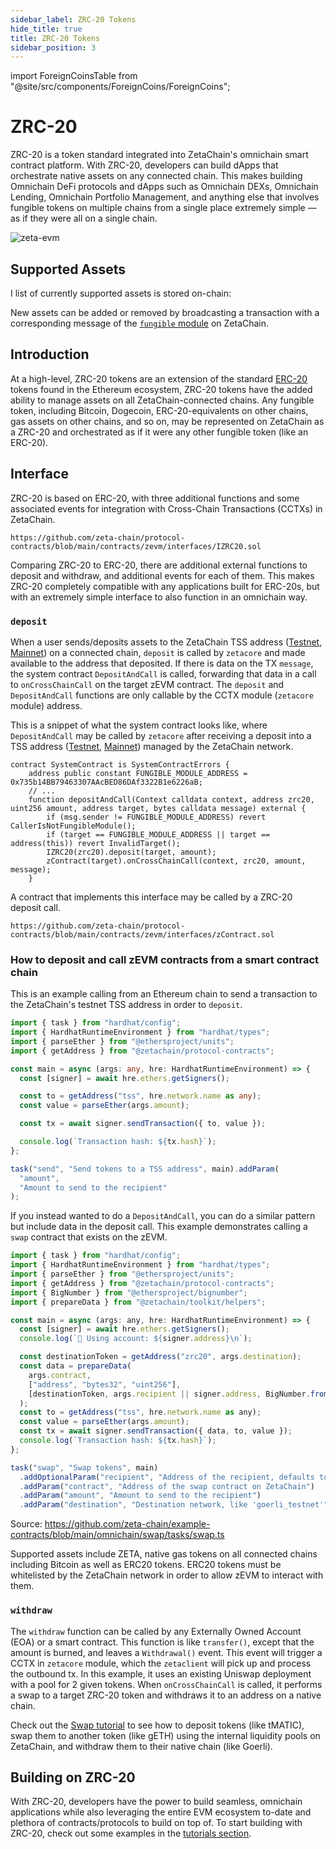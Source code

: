 ```yaml
---
sidebar_label: ZRC-20 Tokens
hide_title: true
title: ZRC-20 Tokens
sidebar_position: 3
---
```


import ForeignCoinsTable from "@site/src/components/ForeignCoins/ForeignCoins";

# ZRC-20

ZRC-20 is a token standard integrated into ZetaChain's omnichain smart contract
platform. With ZRC-20, developers can build dApps that orchestrate native assets
on any connected chain. This makes building Omnichain DeFi protocols and dApps
such as Omnichain DEXs, Omnichain Lending, Omnichain Portfolio Management, and
anything else that involves fungible tokens on multiple chains from a single
place extremely simple — as if they were all on a single chain.

![zeta-evm](/img/graphs/zrc-20-header.svg)

## Supported Assets

I list of currently supported assets is stored on-chain:

<ForeignCoinsTable />

New assets can be added or removed by broadcasting a transaction with a
corresponding message of the
[`fungible` module](http://localhost:3001/architecture/modules/fungible/messages/)
on ZetaChain.

## Introduction

At a high-level, ZRC-20 tokens are an extension of the standard
[ERC-20](https://ethereum.org/en/developers/docs/standards/tokens/erc-20/)
tokens found in the Ethereum ecosystem, ZRC-20 tokens have the added ability to
manage assets on all ZetaChain-connected chains. Any fungible token, including
Bitcoin, Dogecoin, ERC-20-equivalents on other chains, gas assets on other
chains, and so on, may be represented on ZetaChain as a ZRC-20 and orchestrated
as if it were any other fungible token (like an ERC-20).

## Interface

ZRC-20 is based on ERC-20, with three additional functions and some associated
events for integration with Cross-Chain Transactions (CCTXs) in ZetaChain.

```solidity reference title="IZRC20.sol"
https://github.com/zeta-chain/protocol-contracts/blob/main/contracts/zevm/interfaces/IZRC20.sol
```

Comparing ZRC-20 to ERC-20, there are additional external functions to deposit
and withdraw, and additional events for each of them. This makes ZRC-20
completely compatible with any applications built for ERC-20s, but with an
extremely simple interface to also function in an omnichain way.

### `deposit`

When a user sends/deposits assets to the ZetaChain TSS address
([Testnet](/reference/testnet), [Mainnet](/reference/mainnet)) on a connected
chain, `deposit` is called by `zetacore` and made available to the address that
deposited. If there is data on the TX `message`, the system contract
`DepositAndCall` is called, forwarding that data in a call to `onCrossChainCall`
on the target zEVM contract. The `deposit` and `DepositAndCall` functions are
only callable by the CCTX module (`zetacore` module) address.

This is a snippet of what the system contract looks like, where `DepositAndCall`
may be called by `zetacore` after receiving a deposit into a TSS address
([Testnet](/reference/testnet), [Mainnet](/reference/mainnet)) managed by the
ZetaChain network.

```solidity
contract SystemContract is SystemContractErrors {
    address public constant FUNGIBLE_MODULE_ADDRESS = 0x735b14BB79463307AAcBED86DAf3322B1e6226aB;
    // ...
    function depositAndCall(Context calldata context, address zrc20, uint256 amount, address target, bytes calldata message) external {
        if (msg.sender != FUNGIBLE_MODULE_ADDRESS) revert CallerIsNotFungibleModule();
        if (target == FUNGIBLE_MODULE_ADDRESS || target == address(this)) revert InvalidTarget();
        IZRC20(zrc20).deposit(target, amount);
        zContract(target).onCrossChainCall(context, zrc20, amount, message);
    }
```

A contract that implements this interface may be called by a ZRC-20 deposit
call.

```solidity reference title="zContract.sol"
https://github.com/zeta-chain/protocol-contracts/blob/main/contracts/zevm/interfaces/zContract.sol
```

### How to deposit and call zEVM contracts from a smart contract chain

This is an example calling from an Ethereum chain to send a transaction to the
ZetaChain's testnet TSS address in order to `deposit`.

```ts
import { task } from "hardhat/config";
import { HardhatRuntimeEnvironment } from "hardhat/types";
import { parseEther } from "@ethersproject/units";
import { getAddress } from "@zetachain/protocol-contracts";

const main = async (args: any, hre: HardhatRuntimeEnvironment) => {
  const [signer] = await hre.ethers.getSigners();

  const to = getAddress("tss", hre.network.name as any);
  const value = parseEther(args.amount);

  const tx = await signer.sendTransaction({ to, value });

  console.log(`Transaction hash: ${tx.hash}`);
};

task("send", "Send tokens to a TSS address", main).addParam(
  "amount",
  "Amount to send to the recipient"
);
```

If you instead wanted to do a `DepositAndCall`, you can do a similar pattern but
include data in the deposit call. This example demonstrates calling a `swap`
contract that exists on the zEVM.

```jsx title="TestDepositAndCall.js"
import { task } from "hardhat/config";
import { HardhatRuntimeEnvironment } from "hardhat/types";
import { parseEther } from "@ethersproject/units";
import { getAddress } from "@zetachain/protocol-contracts";
import { BigNumber } from "@ethersproject/bignumber";
import { prepareData } from "@zetachain/toolkit/helpers";

const main = async (args: any, hre: HardhatRuntimeEnvironment) => {
  const [signer] = await hre.ethers.getSigners();
  console.log(`🔑 Using account: ${signer.address}\n`);

  const destinationToken = getAddress("zrc20", args.destination);
  const data = prepareData(
    args.contract,
    ["address", "bytes32", "uint256"],
    [destinationToken, args.recipient || signer.address, BigNumber.from("0")]
  );
  const to = getAddress("tss", hre.network.name as any);
  const value = parseEther(args.amount);
  const tx = await signer.sendTransaction({ data, to, value });
  console.log(`Transaction hash: ${tx.hash}`);
};

task("swap", "Swap tokens", main)
  .addOptionalParam("recipient", "Address of the recipient, defaults to signer")
  .addParam("contract", "Address of the swap contract on ZetaChain")
  .addParam("amount", "Amount to send to the recipient")
  .addParam("destination", "Destination network, like 'goerli_testnet'");
```

Source:
https://github.com/zeta-chain/example-contracts/blob/main/omnichain/swap/tasks/swap.ts

Supported assets include ZETA, native gas tokens on all connected chains
including Bitcoin as well as ERC20 tokens. ERC20 tokens must be whitelisted by
the ZetaChain network in order to allow zEVM to interact with them.

### `withdraw`

The `withdraw` function can be called by any Externally Owned Account (EOA) or a
smart contract. This function is like `transfer()`, except that the amount is
burned, and leaves a `Withdrawal()` event. This event will trigger a CCTX in
`zetacore` module, which the `zetaclient` will pick up and process the outbound
tx. In this example, it uses an existing Uniswap deployment with a pool for 2
given tokens. When `onCrossChainCall` is called, it performs a swap to a target
ZRC-20 token and withdraws it to an address on a native chain.

Check out the [Swap tutorial](/developers/omnichain/tutorials/swap) to see how
to deposit tokens (like tMATIC), swap them to another token (like gETH) using
the internal liquidity pools on ZetaChain, and withdraw them to their native
chain (like Goerli).

## Building on ZRC-20

With ZRC-20, developers have the power to build seamless, omnichain applications
while also leveraging the entire EVM ecosystem to-date and plethora of
contracts/protocols to build on top of. To start building with ZRC-20, check out
some examples in the [tutorials section](/developers/omnichain/tutorials/hello).
